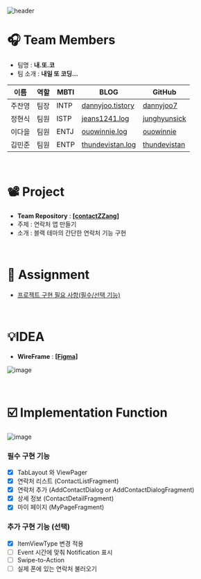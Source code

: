 ![header](https://capsule-render.vercel.app/api?type=waving&color=0:6e45e2,100:88d3ce&height=290&section=header&text=[NBCamp]%20Week9%20Assignmnet&fontColor=ffffff&fontSize=50&animation=blink&fontAlignY=38&desc=[내배캠]%2014조%20내.또.코)


# 🎧 Team Members

- 팀명 :  **내.또.코**
- 팀 소개 : **내일 또 코딩...**

| 이름   | 역할 | MBTI        | BLOG                                               | GitHub                                                  | 
| ------ | ---- | ---------- | -------------------------------------------------- | -------------------------------------------------------- |
| 주찬영 | 팀장 | INTP        | [dannyjoo.tistory](https://dannyjoo.tistory.com/)  | [dannyjoo7](https://github.com/dannyjoo7)                |
| 정현식 | 팀원 | ISTP        | [jeans1241.log](https://velog.io/@jeans1241)       | [junghyunsick](https://github.com/junghyunsick/git-test) |
| 이다을 | 팀원 | ENTJ        | [ouowinnie.log](https://velog.io/@ouowinnie)       | [ouowinnie](https://github.com/ouowinnie)                |
| 김민준 | 팀원 | ENTP        | [thundevistan.log](https://velog.io/@thundevistan) | [thundevistan](https://github.com/thundevistan)          |

<br>

# 📽️ Project
- **Team Repository** : **[[contactZZang]](https://github.com/Team14Contract/contractZZang.git)**
- 주제 : 연락처 앱 만들기
- 소개 : 블랙 테마의 간단한 연락처 기능 구현

<br>

# 📖 Assignment

- [프로젝트 구현 필요 사항(필수/선택 기능)](https://teamsparta.notion.site/3f4b2c7d2cf649149e8f6c58de436eef)

<br>

# 💡IDEA

- **WireFrame** : **[[Figma]](https://www.figma.com/file/n4RUhi2iB7GqX9cknOve5f/Contract?type=design&node-id=0-1&mode=design&t=GtpkI3Qtnv8KzHKT-0)**

![image](https://github.com/Team14Contract/contractZZang/assets/139092551/f624c677-b051-4973-b164-b3d74a9dc4ba)

<br>

# ☑️ Implementation Function

![image](https://github.com/Team14Contract/contractZZang/assets/139092551/963d357d-3377-4d97-b573-08e27ca37804)

### 필수 구현 기능
- [X] TabLayout 와 ViewPager
- [X] 연락처 리스트 (ContactListFragment)
- [X] 연락처 추가 (AddContactDialog or AddContactDialogFragment)
- [X] 상세 정보 (ContactDetailFragment)
- [X] 마이 페이지 (MyPageFragment)

### 추가 구현 기능 (선택)
- [X] ItemViewType 변경 적용
- [ ] Event 시간에 맞춰 Notification 표시
- [ ] Swipe-to-Action
- [ ] 실제 폰에 있는 연락처 불러오기
